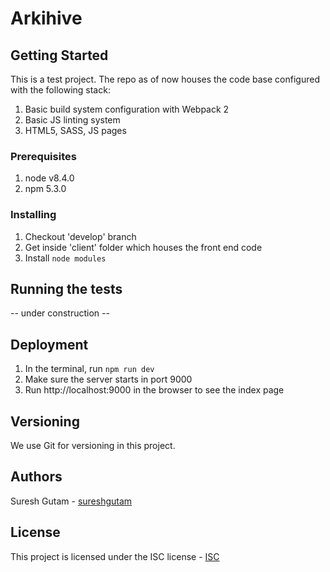 # Arkihive

## Getting Started
This is a test project. The repo as of now houses the code base configured with the following stack:

1. Basic build system configuration with Webpack 2
2. Basic JS linting system
3. HTML5, SASS, JS pages


### Prerequisites
1. node v8.4.0
2. npm 5.3.0


### Installing
1. Checkout 'develop' branch
2. Get inside 'client' folder which houses the front end code
3. Install `node modules`


## Running the tests
-- under construction --

## Deployment
1. In the terminal, run `npm run dev`
2. Make sure the server starts in port 9000
3. Run http://localhost:9000 in the browser to see the index page


## Versioning
We use Git for versioning in this project.


## Authors
Suresh Gutam - [sureshgutam](https://github.com/sureshgutam/)


## License
This project is licensed under the ISC license - [ISC](https://en.wikipedia.org/wiki/ISC_license/)
